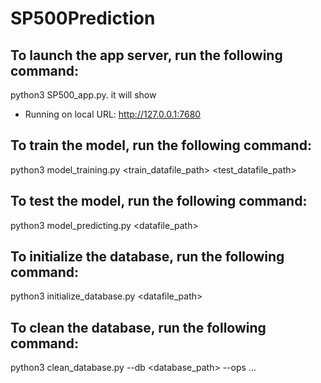 # SP500Prediction

## To launch the app server, run the following command:
python3 SP500_app.py. it will show 
* Running on local URL: http://127.0.0.1:7680

## To train the model, run the following command:
python3 model_training.py <train_datafile_path> <test_datafile_path>

## To test the model, run the following command:
python3 model_predicting.py <datafile_path>

## To initialize the database, run the following command:
python3 initialize_database.py <datafile_path>

## To clean the database, run the following command:
python3 clean_database.py --db <database_path> --ops <operation1> <operation2> ...

